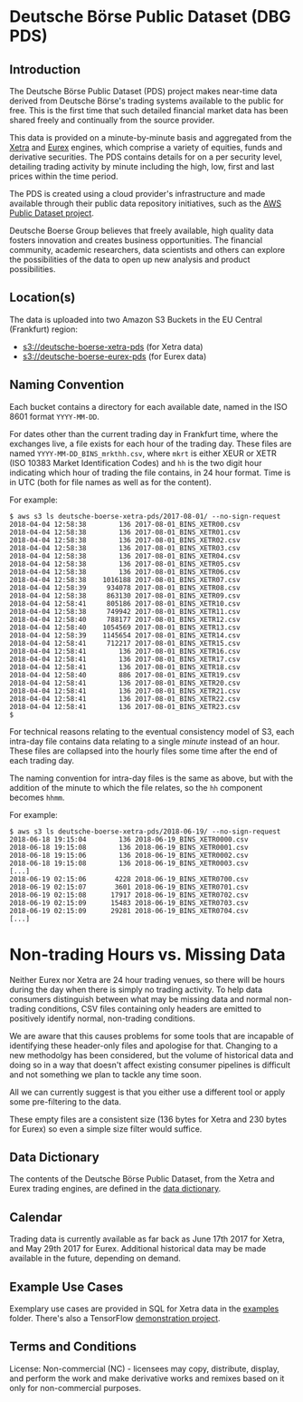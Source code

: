 #  Deutsche Börse Public Dataset (DBG PDS)

## Introduction

The Deutsche Börse Public Dataset (PDS) project makes near-time data derived from Deutsche Börse's trading systems available to the public for free. This is the first time that such detailed financial market data has been shared freely and continually from the source provider.

This data is provided on a minute-by-minute basis and aggregated from the [Xetra](http://www.xetra.com) and [Eurex](http://www.eurexchange.com/) engines, which comprise a variety of equities, funds and derivative securities. The PDS contains details for on a per security level, detailing trading activity by minute including the high, low, first and last prices within the time period.

The PDS is created using a cloud provider's infrastructure and made available through their public data repository initiatives, such as the [AWS Public Dataset project](https://aws.amazon.com/public-datasets/).

Deutsche Boerse Group believes that freely available, high quality data fosters innovation and creates business opportunities. The financial community, academic researchers, data scientists and others can explore the possibilities of the data to open up new analysis and product possibilities.

## Location(s)

The data is uploaded into two Amazon S3 Buckets in the EU Central (Frankfurt) region:

* [s3://deutsche-boerse-xetra-pds](https://s3.eu-central-1.amazonaws.com/deutsche-boerse-xetra-pds) (for Xetra data)
* [s3://deutsche-boerse-eurex-pds](https://s3.eu-central-1.amazonaws.com/deutsche-boerse-eurex-pds) (for Eurex data)


## Naming Convention

Each bucket contains a directory for each available date, named in the ISO 8601 format `YYYY-MM-DD`.

For dates other than the current trading day in Frankfurt time, where the exchanges live, a file exists for each hour of the trading day.  These files are named `YYYY-MM-DD_BINS_mrkthh.csv`, where `mkrt` is either XEUR or XETR (ISO 10383 Market Identification Codes) and `hh` is the two digit hour indicating which hour of trading the file contains, in 24 hour format. Time is in UTC  (both for file names as well as for the content).

For example:
```
$ aws s3 ls deutsche-boerse-xetra-pds/2017-08-01/ --no-sign-request
2018-04-04 12:58:38        136 2017-08-01_BINS_XETR00.csv
2018-04-04 12:58:38        136 2017-08-01_BINS_XETR01.csv
2018-04-04 12:58:38        136 2017-08-01_BINS_XETR02.csv
2018-04-04 12:58:38        136 2017-08-01_BINS_XETR03.csv
2018-04-04 12:58:38        136 2017-08-01_BINS_XETR04.csv
2018-04-04 12:58:38        136 2017-08-01_BINS_XETR05.csv
2018-04-04 12:58:38        136 2017-08-01_BINS_XETR06.csv
2018-04-04 12:58:38    1016188 2017-08-01_BINS_XETR07.csv
2018-04-04 12:58:39     934078 2017-08-01_BINS_XETR08.csv
2018-04-04 12:58:38     863130 2017-08-01_BINS_XETR09.csv
2018-04-04 12:58:41     805186 2017-08-01_BINS_XETR10.csv
2018-04-04 12:58:38     749942 2017-08-01_BINS_XETR11.csv
2018-04-04 12:58:40     788177 2017-08-01_BINS_XETR12.csv
2018-04-04 12:58:40    1054569 2017-08-01_BINS_XETR13.csv
2018-04-04 12:58:39    1145654 2017-08-01_BINS_XETR14.csv
2018-04-04 12:58:41     712217 2017-08-01_BINS_XETR15.csv
2018-04-04 12:58:41        136 2017-08-01_BINS_XETR16.csv
2018-04-04 12:58:41        136 2017-08-01_BINS_XETR17.csv
2018-04-04 12:58:41        136 2017-08-01_BINS_XETR18.csv
2018-04-04 12:58:40        886 2017-08-01_BINS_XETR19.csv
2018-04-04 12:58:41        136 2017-08-01_BINS_XETR20.csv
2018-04-04 12:58:41        136 2017-08-01_BINS_XETR21.csv
2018-04-04 12:58:41        136 2017-08-01_BINS_XETR22.csv
2018-04-04 12:58:41        136 2017-08-01_BINS_XETR23.csv
$ 
```

For technical reasons relating to the eventual consistency model of S3, each intra-day file contains data relating to a single *minute* instead of an hour.  These files are collapsed into the hourly files some time after the end of each trading day.

The naming convention for intra-day files is the same as above, but with the addition of the minute to which the file relates, so the `hh` component becomes `hhmm`.

For example:
```
$ aws s3 ls deutsche-boerse-xetra-pds/2018-06-19/ --no-sign-request
2018-06-18 19:15:04        136 2018-06-19_BINS_XETR0000.csv
2018-06-18 19:15:08        136 2018-06-19_BINS_XETR0001.csv
2018-06-18 19:15:06        136 2018-06-19_BINS_XETR0002.csv
2018-06-18 19:15:08        136 2018-06-19_BINS_XETR0003.csv
[...]
2018-06-19 02:15:06       4228 2018-06-19_BINS_XETR0700.csv
2018-06-19 02:15:07       3601 2018-06-19_BINS_XETR0701.csv
2018-06-19 02:15:08      17917 2018-06-19_BINS_XETR0702.csv
2018-06-19 02:15:09      15483 2018-06-19_BINS_XETR0703.csv
2018-06-19 02:15:09      29281 2018-06-19_BINS_XETR0704.csv
[...]
```

# Non-trading Hours vs. Missing Data
Neither Eurex nor Xetra are 24 hour trading venues, so there will be hours during the day when there is simply no trading activity.  To help data consumers distinguish between what may be missing data and normal non-trading conditions, CSV files containing only headers are emitted to positively identify normal, non-trading conditions.

We are aware that this causes problems for some tools that are incapable of identifying these header-only files and apologise for that.  Changing to a new methodolgy has been considered, but the volume of historical data and doing so in a way that doesn't affect existing consumer pipelines is difficult and not something we plan to tackle any time soon.

All we can currently suggest is that you either use a different tool or apply some pre-filtering to the data.  

These empty files are a consistent size (136 bytes for Xetra and 230 bytes for Eurex) so even a simple size filter would suffice.

## Data Dictionary

The contents of the Deutsche Börse Public Dataset, from the Xetra and Eurex trading engines, are defined in the [data dictionary](docs/data_dictionary.md).

## Calendar

Trading data is currently available as far back as June 17th 2017 for Xetra, and May 29th 2017 for Eurex.  Additional historical data may be made available in the future, depending on demand.

## Example Use Cases

Exemplary use cases are provided in SQL for Xetra data in the [examples](examples/) folder.  There's also a TensorFlow [demonstration project](https://github.com/Originate/dbg-pds-tensorflow-demo).

## Terms and Conditions

License: Non-commercial (NC) - licensees may copy, distribute, display, and perform the work and make derivative works and remixes based on it only for non-commercial purposes.

